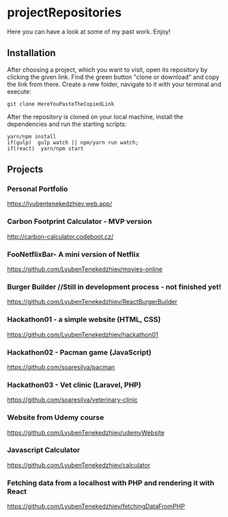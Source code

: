 # projectRepositories
Here you can have a look at some of my past work. Enjoy!

## Installation
After choosing a project, which you want to visit, open its repository by clicking the given link. Find the green button "clone or download" and copy the link from there. Create a new folder, navigate to it with your terminal and execute:
```terminal
git clone HereYouPasteTheCopiedLink
```
After the repository is cloned on your local machine, install the dependencies and run the starting scripts:
```terminal
yarn/npm install 
if(gulp)  gulp watch || npm/yarn run watch; 
if(react)  yarn/npm start
```



## Projects
### Personal Portfolio
https://lyubentenekedzhiev.web.app/

### Carbon Footprint Calculator - MVP version
http://carbon-calculator.codeboot.cz/

### FooNetflixBar- A mini version of Netflix
https://github.com/LyubenTenekedzhiev/movies-online

### Burger Builder //Still in development process - not finished yet!
https://github.com/LyubenTenekedzhiev/ReactBurgerBuilder

### Hackathon01 - a simple website (HTML, CSS)
https://github.com/LyubenTenekedzhiev/hackathon01

### Hackathon02 - Pacman game (JavaScript)
https://github.com/soaresilva/pacman

### Hackathon03 - Vet clinic (Laravel, PHP)
https://github.com/soaresilva/veterinary-clinic

### Website from Udemy course
https://github.com/LyubenTenekedzhiev/udemyWebsite

### Javascript Calculator
https://github.com/LyubenTenekedzhiev/calculator

### Fetching data from a localhost with PHP and rendering it with React
https://github.com/LyubenTenekedzhiev/fetchingDataFromPHP
